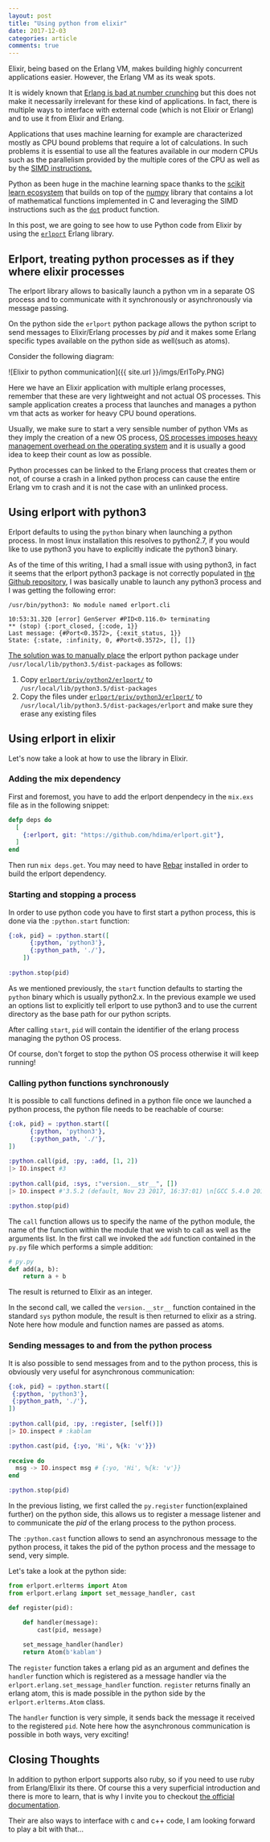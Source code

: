 ```yaml
---
layout: post
title: "Using python from elixir"
date: 2017-12-03
categories: article
comments: true
---
```


Elixir, being based on the Erlang VM, makes building highly concurrent applications easier. However, the Erlang VM as its weak spots.

It is widely known that [Erlang is bad at number crunching](https://stackoverflow.com/questions/11214336/what-makes-erlang-unsuitable-for-computationally-expensive-work) but this does not make it necessarily irrelevant for these kind of applications. In fact, there is multiple ways to interface with external code (which is not Elixir or Erlang) and to use it from Elixir and Erlang.

Applications that uses machine learning for example are characterized mostly as CPU bound problems that require a lot of calculations. In such problems it is essential to use all the features available in our modern CPUs such as the parallelism provided by the multiple cores of the CPU as well as by the [SIMD instructions.](https://en.wikipedia.org/wiki/SIMD)

Python as been huge in the machine learning space thanks to the [scikit learn ecosystem](http://scikit-learn.org/stable/) that builds on top of the [numpy](http://www.numpy.org/) library that contains a lot of mathematical functions implemented in C and leveraging the SIMD instructions such as the [`dot`](https://docs.scipy.org/doc/numpy-1.13.0/reference/generated/numpy.dot.html) product function.

In this post, we are going to see how to use Python code from Elixir by using the [`erlport`](http://erlport.org/) Erlang library.

## Erlport, treating python processes as if they where elixir processes

The erlport library allows to basically launch a python vm in a separate OS process and to communicate with it synchronously or asynchronously via message passing.

On the python side the `erlport` python package allows the python script to send messages to Elixir/Erlang processes by *pid* and it makes some Erlang specific types available on the python side as well(such as atoms).

Consider the following diagram:

<div class="img-container">
![Elixir to python communication]({{ site.url }}/imgs/ErlToPy.PNG)
</div>

Here we have an Elixir application with multiple erlang processes, remember that these are very lightweight and not actual OS processes. This sample application creates a process that launches and manages a python vm that acts as worker for heavy CPU bound operations.

Usually, we make sure to start a very sensible number of python VMs as they imply the creation of a new OS process, [OS processes imposes heavy management overhead on the operating system](https://stackoverflow.com/questions/6004069/lightweight-vs-heavyweight-processes) and it is usually a good idea to keep their count as low as possible.

Python processes can be linked to the Erlang process that creates them or not, of course a crash in a linked python process can cause the entire Erlang vm to crash and it is not the case with an unlinked process.

## Using erlport with python3

Erlport defaults to using the `python` binary when launching a python process. In most linux installation this resolves to python2.7, if you would like to use python3 you have to explicitly indicate the python3 binary.

As of the time of this writing, I had a small issue with using python3, in fact it seems that the erlport python3 package is not correctly populated in [the Github repository](https://github.com/hdima/erlport), I was basically unable to launch any python3 process and I was getting the following error:
```
/usr/bin/python3: No module named erlport.cli

10:53:31.320 [error] GenServer #PID<0.116.0> terminating
** (stop) {:port_closed, {:code, 1}}
Last message: {#Port<0.3572>, {:exit_status, 1}}
State: {:state, :infinity, 0, #Port<0.3572>, [], []}
```

[The solution was to manually place](https://github.com/hdima/erlport/issues/42) the erlport python package under `/usr/local/lib/python3.5/dist-packages` as follows:

1. Copy [`erlport/priv/python2/erlport/`](https://github.com/hdima/erlport/tree/master/priv/python2/erlport) to `/usr/local/lib/python3.5/dist-packages`
2. Copy the files under [`erlport/priv/python3/erlport/`](https://github.com/hdima/erlport/tree/master/priv/python3/erlport) to `/usr/local/lib/python3.5/dist-packages/erlport` and make sure they erase any existing files

## Using erlport in elixir

Let's now take a look at how to use the library in Elixir.

### Adding the mix dependency
First and foremost, you have to add the erlport denpendecy in the `mix.exs` file as in the following snippet:
```ex
defp deps do
  [
    {:erlport, git: "https://github.com/hdima/erlport.git"},
  ]
end
```
Then run `mix deps.get`. You may need to have [Rebar](https://github.com/erlang/rebar3) installed in order to build the erlport dependency.

### Starting and stopping a process
In order to use python code you have to first start a python process, this is done via the `:python.start` function:
```ex
{:ok, pid} = :python.start([
      {:python, 'python3'},
      {:python_path, './'},
    ])
    
:python.stop(pid)
```
As we mentioned previously, the `start` function defaults to starting the `python` binary which is usually python2.x. In the previous example we used an options list to explicitly tell erlport to use python3 and to use the current directory as the base path for our python scripts.

After calling `start`, `pid` will contain the identifier of the erlang process managing the python OS process.

Of course, don't forget to stop the python OS process otherwise it will keep running!

### Calling python functions synchronously

It is possible to call functions defined in a python file once we launched a python process, the python file needs to be reachable of course:

```ex
{:ok, pid} = :python.start([
      {:python, 'python3'},
      {:python_path, './'},
]) 
    
:python.call(pid, :py, :add, [1, 2])
|> IO.inspect #3
    
:python.call(pid, :sys, :"version.__str__", [])
|> IO.inspect #'3.5.2 (default, Nov 23 2017, 16:37:01) \n[GCC 5.4.0 20160609]'

:python.stop(pid)
```

The `call` function allows us to specify the name of the python module, the name of the function within the module that we wish to call as well as the arguments list. 
In the first call we invoked the `add` function contained in the `py.py` file which performs a simple addition:

```py
# py.py
def add(a, b):
    return a + b
```
The result is returned to Elixir as an integer.

In the second call, we called the `version.__str__` function contained in the standard `sys` python module, the result is then returned to elixir as a string. Note here how module and function names are passed as atoms.

### Sending messages to and from the python process

It is also possible to send messages from and to the python process, this is obviously very useful for asynchronous communication:
```ex
{:ok, pid} = :python.start([
 {:python, 'python3'},
 {:python_path, './'},
]) 
    
:python.call(pid, :py, :register, [self()])
|> IO.inspect # :kablam

:python.cast(pid, {:yo, 'Hi', %{k: 'v'}})
    
receive do
  msg -> IO.inspect msg # {:yo, 'Hi', %{k: 'v'}}
end

:python.stop(pid)
```

In the previous listing, we first called the `py.register` function(explained further) on the python side, this allows us to register a message listener and to communicate the *pid* of the erlang process to the python process.

The `:python.cast` function allows to send an asynchronous message to the python process, it takes the pid of the python process and the message to send, very simple.

Let's take a look at the python side:
```py
from erlport.erlterms import Atom
from erlport.erlang import set_message_handler, cast

def register(pid):

    def handler(message):
        cast(pid, message)
    
    set_message_handler(handler)
    return Atom(b'kablam')
```

The `register` function takes a erlang pid as an argument and defines the `handler` function which is registered as a message handler via the `erlport.erlang.set_message_handler` function. `register` returns finally an erlang atom, this is made possible in the python side by the `erlport.erlterms.Atom` class.

The `handler` function is very simple, it sends back the message it received to the registered `pid`. Note here how the asynchronous communication is possible in both ways, very exciting!

## Closing Thoughts

In addition to python erlport supports also ruby, so if you need to use ruby from Erlang/Elixir its there. Of course this a very superficial introduction and there is more to learn, that is why I invite you to checkout [the official documentation](http://erlport.org/docs/python.html).

Their are also ways to interface with c and c++ code, I am looking forward to play a bit with that...

